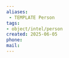 ```yaml
---
aliases: 
 - TEMPLATE Person
tags:
- object/intel/person
created: 2025-06-05
phone:
mail:
---
```



